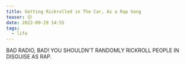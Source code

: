 ```yaml
---
title: Getting Rickrolled in The Car, As a Rap Song
teaser: 😔️
date: 2022-09-29 14:55
tags:
  - life
---
```

BAD RADIO, BAD! YOU SHOULDN'T RANDOMLY RICKROLL PEOPLE IN DISGUISE AS RAP.